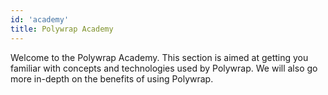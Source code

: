 ```yaml
---
id: 'academy'
title: Polywrap Academy
---
```


Welcome to the Polywrap Academy. This section is aimed at getting you familiar with concepts and technologies used by Polywrap. We will also go more in-depth on the benefits of using Polywrap.

<!-- - [Understanding plugins]()
- [Benefits of using Polywrap (in-depth)]()
- [Polywrap pre-reqs]()
- [Understanding URIs]()
- [WebAssembly]()
- [GraphQL]()
- [React integration]()

<!-- TODO: Add explanations for each of the above -->

